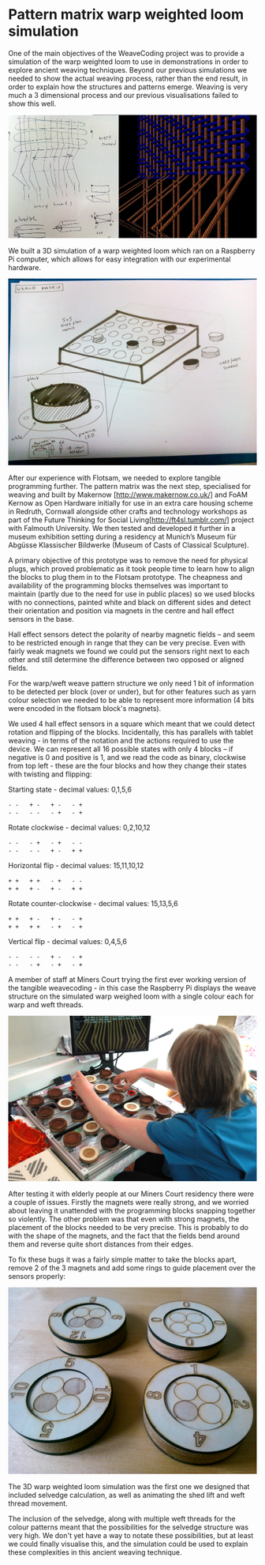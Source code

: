 # Pattern matrix warp weighted loom simulation

One of the main objectives of the WeaveCoding project was to provide a
simulation of the warp weighted loom to use in demonstrations in order
to explore ancient weaving techniques. Beyond our previous simulations
we needed to show the actual weaving process, rather than the end
result, in order to explain how the structures and patterns
emerge. Weaving is very much a 3 dimensional process and our previous
visualisations failed to show this well.

![](figures/twin.jpg)

We built a 3D simulation of a warp weighted loom which ran on a
Raspberry Pi computer, which allows for easy integration with our
experimental hardware.

![](figures/pm1.jpg)

After our experience with Flotsam, we needed to explore tangible
programming further. The pattern matrix was the next step, specialised
for weaving and built by Makernow [http://www.makernow.co.uk/] and
FoAM Kernow as Open Hardware initially for use in an extra care
housing scheme in Redruth, Cornwall alongside other crafts and
technology workshops as part of the Future Thinking for Social
Living[http://ft4sl.tumblr.com/] project with Falmouth University. We
then tested and developed it further in a museum exhibition setting
during a residency at Munich’s Museum für Abgüsse Klassischer
Bildwerke (Museum of Casts of Classical Sculpture).

A primary objective of this prototype was to remove the need for
physical plugs, which proved problematic as it took people time to
learn how to align the blocks to plug them in to the Flotsam
prototype. The cheapness and availability of the programming blocks
themselves was important to maintain (partly due to the need for use
in public places) so we used blocks with no connections, painted white
and black on different sides and detect their orientation and position
via magnets in the centre and hall effect sensors in the base.

Hall effect sensors detect the polarity of nearby magnetic fields –
and seem to be restricted enough in range that they can be very
precise. Even with fairly weak magnets we found we could put the
sensors right next to each other and still determine the difference
between two opposed or aligned fields.

For the warp/weft weave pattern structure we only need 1 bit of
information to be detected per block (over or under), but for other
features such as yarn colour selection we needed to be able to
represent more information (4 bits were encoded in the flotsam block's
magnets).

We used 4 hall effect sensors in a square which meant that we could
detect rotation and flipping of the blocks. Incidentally, this has
parallels with tablet weaving - in terms of the notation and the
actions required to use the device. We can represent all 16 possible
states with only 4 blocks – if negative is 0 and positive is 1, and we
read the code as binary, clockwise from top left - these are the four
blocks and how they change their states with twisting and flipping:

Starting state - decimal values: 0,1,5,6

    - -   + -   + -   - +
    - -   - -   - +   - +

Rotate clockwise - decimal values: 0,2,10,12

    - -   - +   - +   - - 
    - -   - -   + -   + +

Horizontal flip - decimal values: 15,11,10,12

    + +   + +   - +   - - 
    + +   + -   + -   + +

Rotate counter-clockwise - decimal values: 15,13,5,6

    + +   + -   + -   - + 
    + +   + +   - +   - +

Vertical flip - decimal values: 0,4,5,6

    - -   - -   + -   - + 
    - -   - +   - +   - +

A member of staff at Miners Court trying the first ever working
version of the tangible weavecoding - in this case the Raspberry Pi
displays the weave structure on the simulated warp weighed loom with a
single colour each for warp and weft threads.

![](figures/DSC_1064.jpg)

After testing it with elderly people at our Miners Court residency
there were a couple of issues. Firstly the magnets were really strong,
and we worried about leaving it unattended with the programming blocks
snapping together so violently. The other problem was that even with
strong magnets, the placement of the blocks needed to be very
precise. This is probably to do with the shape of the magnets, and the
fact that the fields bend around them and reverse quite short
distances from their edges.

To fix these bugs it was a fairly simple matter to take the blocks
apart, remove 2 of the 3 magnets and add some rings to guide placement
over the sensors properly:

![](figures/IMG_20150502_124856.jpg)

The 3D warp weighted loom simulation was the first one we designed
that included selvedge calculation, as well as animating the shed lift
and weft thread movement.

The inclusion of the selvedge, along with multiple weft threads for
the colour patterns meant that the possibilities for the selvedge
structure was very high. We don't yet have a way to notate these
possibilities, but at least we could finally visualise this, and the
simulation could be used to explain these complexities in this ancient
weaving technique.


